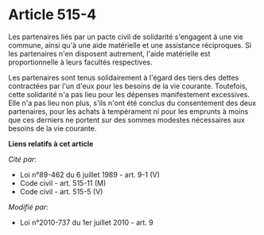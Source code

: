 # Article 515-4

Les partenaires liés par un pacte civil de solidarité s'engagent à une vie commune, ainsi qu'à une aide matérielle et une
assistance réciproques. Si les partenaires n'en disposent autrement, l'aide matérielle est proportionnelle à leurs facultés
respectives.

Les partenaires sont tenus solidairement à l'égard des tiers des dettes contractées par l'un d'eux pour les besoins de la vie
courante. Toutefois, cette solidarité n'a pas lieu pour les dépenses manifestement excessives. Elle n'a pas lieu non plus,
s'ils n'ont été conclus du consentement des deux partenaires, pour les achats à tempérament ni pour les emprunts à moins que
ces derniers ne portent sur des sommes modestes nécessaires aux besoins de la vie courante.

**Liens relatifs à cet article**

_Cité par_:

  - Loi n°89-462 du 6 juillet 1989 - art. 9-1 (V)
  - Code civil - art. 515-11 (M)
  - Code civil - art. 515-5 (V)

_Modifié par_:

  - Loi n°2010-737 du 1er juillet 2010 - art. 9
